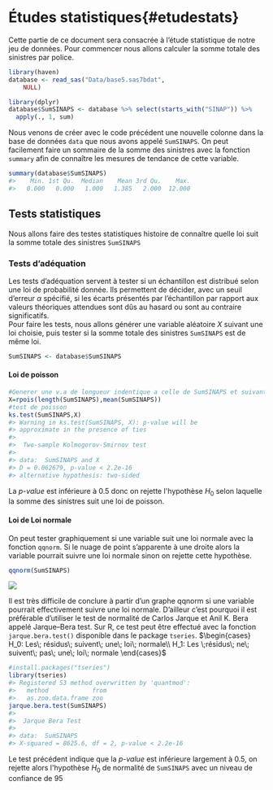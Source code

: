 # Études statistiques{#etudestats}

Cette partie de ce document sera consacrée à l’étude statistique de notre jeu de données.
Pour commencer nous allons calculer la somme totale des sinistres par police.

```r
library(haven)
database <- read_sas("Data/base5.sas7bdat", 
    NULL)
```


```r
library(dplyr)
database$SumSINAPS <- database %>% select(starts_with("SINAP")) %>% 
  apply(., 1, sum)
```
Nous venons de créer avec le code précédent une nouvelle colonne dans la base de données `data` que nous avons appelé  `SumSINAPS`.
On peut facilement faire un sommaire de la somme des sinistres avec la fonction `summary` afin de connaître les mesures de tendance de cette variable.

```r
summary(database$SumSINAPS)
#>    Min. 1st Qu.  Median    Mean 3rd Qu.    Max. 
#>   0.000   0.000   1.000   1.385   2.000  12.000
```

## Tests statistiques 
Nous allons faire des testes statistiques histoire de connaître quelle loi suit la somme totale des sinistres `SumSINAPS`

### Tests d’adéquation
Les tests d’adéquation servent à tester si un échantillon est distribué selon une loi
de probabilité donnée. Ils permettent de décider, avec un seuil d’erreur $\alpha$ spécifié, si les écarts présentés par l’échantillon par rapport aux valeurs théoriques attendues sont dûs au hasard ou sont au contraire significatifs.  
Pour faire les tests, nous allons générer une variable aléatoire $X$ suivant une loi choisie, puis tester si la somme totale des sinistres `SumSINAPS` est de même loi.

```r
SumSINAPS <- database$SumSINAPS
```

#### Loi de poisson

```r
#Generer une v.a de longueur indentique a celle de SumSINAPS et suivant la loi de poisson
X=rpois(length(SumSINAPS),mean(SumSINAPS))
#test de poisson
ks.test(SumSINAPS,X)
#> Warning in ks.test(SumSINAPS, X): p-value will be
#> approximate in the presence of ties
#> 
#> 	Two-sample Kolmogorov-Smirnov test
#> 
#> data:  SumSINAPS and X
#> D = 0.062679, p-value < 2.2e-16
#> alternative hypothesis: two-sided
```
La $p$-$value$ est inférieure à $0.5$ donc on rejette l'hypothèse $H_0$ selon laquelle la somme des sinistres suit une loi de poisson.

#### Loi de Loi normale
On peut tester graphiquement si une variable suit une loi normale avec la fonction `qqnorm`. Si le nuage de point s’apparente à une droite alors la variable pourrait suivre une loi normale sinon on rejette cette hypothèse.

```r
qqnorm(SumSINAPS)
```

![](01-intro_files/figure-epub3/unnamed-chunk-6-1.png)<!-- -->

Il est très difficile de conclure à partir d’un graphe qqnorm si une variable pourrait effectivement suivre une loi normale. D’ailleur c’est pourquoi il est préférable d’utiliser le test de normalité de Carlos Jarque et Anil K. Bera appelé Jarque–Bera test. Sur R, ce test peut être effectué avec la fonction `jarque.bera.test()` disponible dans le package `tseries`.
$\begin{cases}
    H_0: Les\; résidus\; suivent\; une\; loi\; normale\\
    H_1: Les \;résidus\; ne\; suivent\; pas\; une\; loi\; normale
\end{cases}$

```r
#install.packages("tseries")
library(tseries)
#> Registered S3 method overwritten by 'quantmod':
#>   method            from
#>   as.zoo.data.frame zoo
jarque.bera.test(SumSINAPS)
#> 
#> 	Jarque Bera Test
#> 
#> data:  SumSINAPS
#> X-squared = 8625.6, df = 2, p-value < 2.2e-16
```
Le test précédent indique que la $p$-$value$ est inférieure largement à $0.5$, on rejette alors l'hypothèse $H_0$ de normalité de `SumSINAPS` avec un niveau de confiance de $95%$



